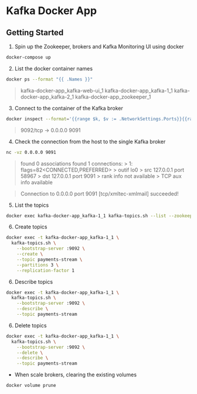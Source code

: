 # Kafka Docker App 

## Getting Started
1. Spin up the Zookeeper, brokers and Kafka Monitoring UI using docker

```bash
docker-compose up
```

2. List the docker container names

```bash
docker ps --format "{{ .Names }}"
```

> kafka-docker-app_kafka-web-ui_1
> kafka-docker-app_kafka-1_1
> kafka-docker-app_kafka-2_1
> kafka-docker-app_zookeeper_1

3. Connect to the container of the Kafka broker

```bash
docker inspect --format='{{range $k, $v := .NetworkSettings.Ports}}{{range $v}}{{$k}} -> {{.HostIp}} {{.HostPort}}{{end}}{{end}}' kafka-docker-app_kafka-1_1
```

> 9092/tcp -> 0.0.0.0 9091

4. Check the connection from the host to the single Kafka broker

```bash
nc -vz 0.0.0.0 9091
```

> found 0 associations
> found 1 connections:
    > 1:	flags=82<CONNECTED,PREFERRED>
	> outif lo0
	> src 127.0.0.1 port 58967
	> dst 127.0.0.1 port 9091
	> rank info not available
	> TCP aux info available

> Connection to 0.0.0.0 port 9091 [tcp/xmltec-xmlmail] succeeded!

5. List the topics

```bash
docker exec kafka-docker-app_kafka-1_1 kafka-topics.sh --list --zookeeper zookeeper:2181
```

6. Create topics

```bash
docker exec -t kafka-docker-app_kafka-1_1 \
  kafka-topics.sh \
    --bootstrap-server :9092 \
    --create \
    --topic payments-stream \
    --partitions 3 \
    --replication-factor 1
```

6. Describe topics

```bash
docker exec -t kafka-docker-app_kafka-1_1 \
  kafka-topics.sh \
    --bootstrap-server :9092 \
    --describe \
    --topic payments-stream
```

6. Delete topics

```bash
docker exec -t kafka-docker-app_kafka-1_1 \
  kafka-topics.sh \
    --bootstrap-server :9092 \
    --delete \
    --describe \
    --topic payments-stream
```

> 





* When scale brokers, clearing the existing volumes

```bash
docker volume prune
```




